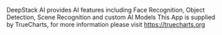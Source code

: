 DeepStack AI provides AI features including Face Recognition, Object Detection, Scene Recognition and custom AI Models
This App is supplied by TrueCharts, for more information please visit https://truecharts.org
